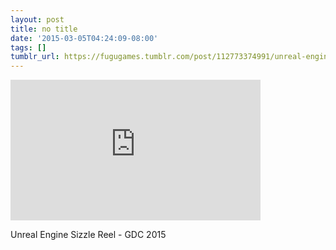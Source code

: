 ```yaml
---
layout: post
title: no title
date: '2015-03-05T04:24:09-08:00'
tags: []
tumblr_url: https://fugugames.tumblr.com/post/112773374991/unreal-engine-sizzle-reel-gdc-2015
---
```

<iframe width="400" height="225" id="youtube_iframe" src="https://www.youtube.com/embed/g_MY5oP-ks4?feature=oembed&amp;enablejsapi=1&amp;origin=https://safe.txmblr.com&amp;wmode=opaque" frameborder="0" allow="accelerometer; autoplay; encrypted-media; gyroscope; picture-in-picture" allowfullscreen></iframe>  

Unreal Engine Sizzle Reel - GDC 2015

